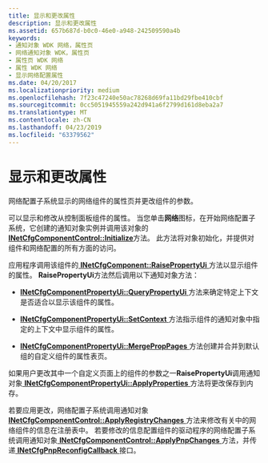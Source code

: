 ```yaml
---
title: 显示和更改属性
description: 显示和更改属性
ms.assetid: 657b687d-b0c0-46e0-a948-242509590a4b
keywords:
- 通知对象 WDK 网络，属性页
- 网络通知对象 WDK，属性页
- 属性页 WDK 网络
- 属性 WDK 网络
- 显示网络配置属性
ms.date: 04/20/2017
ms.localizationpriority: medium
ms.openlocfilehash: 7f23c47240e50ac78268d69fa11bd29fbe410cbf
ms.sourcegitcommit: 0cc5051945559a242d941a6f2799d161d8eba2a7
ms.translationtype: MT
ms.contentlocale: zh-CN
ms.lasthandoff: 04/23/2019
ms.locfileid: "63379562"
---
```

# <a name="displaying-and-changing-properties"></a>显示和更改属性





网络配置子系统显示的网络组件的属性页并更改组件的参数。

可以显示和修改从控制面板组件的属性。 当您单击**网络**图标，在开始网络配置子系统，它创建的通知对象实例并调用该对象的[ **INetCfgComponentControl::Initialize**](https://msdn.microsoft.com/library/windows/hardware/ff547729)方法。 此方法将对象初始化，并提供对组件和网络配置的所有方面的访问。

应用程序调用该组件的[ **INetCfgComponent::RaisePropertyUi** ](https://msdn.microsoft.com/library/windows/hardware/ff547895)方法以显示组件的属性。 **RaisePropertyUi**方法然后调用以下通知对象方法：

-   [**INetCfgComponentPropertyUi::QueryPropertyUi** ](https://msdn.microsoft.com/library/windows/hardware/ff547749)方法来确定特定上下文是否适合以显示该组件的属性。

-   [**INetCfgComponentPropertyUi::SetContext** ](https://msdn.microsoft.com/library/windows/hardware/ff547752)方法指示组件的通知对象中指定的上下文中显示组件的属性。

-   [**INetCfgComponentPropertyUi::MergePropPages** ](https://msdn.microsoft.com/library/windows/hardware/ff547746)方法创建并合并到默认组的自定义组件的属性表页。

如果用户更改其中一个自定义页面上的组件的参数之一**RaisePropertyUi**调用通知对象[ **INetCfgComponentPropertyUi::ApplyProperties** ](https://msdn.microsoft.com/library/windows/hardware/ff547741)方法将更改保存到内存。

若要应用更改，网络配置子系统调用通知对象[ **INetCfgComponentControl::ApplyRegistryChanges** ](https://msdn.microsoft.com/library/windows/hardware/ff547727)方法来修改有关中的网络组件的信息在注册表中。 若要修改的信息配置组件的驱动程序的网络配置子系统调用通知对象[ **INetCfgComponentControl::ApplyPnpChanges** ](https://msdn.microsoft.com/library/windows/hardware/ff547726)方法，并传递[ **INetCfgPnpReconfigCallback** ](https://msdn.microsoft.com/library/windows/hardware/ff547935)接口。

 

 





